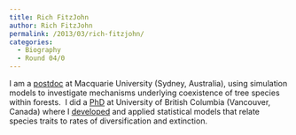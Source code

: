 ```yaml
---
title: Rich FitzJohn
author: Rich FitzJohn
permalink: /2013/03/rich-fitzjohn/
categories:
  - Biography
  - Round 04/0
---
```

I am a [postdoc][1] at Macquarie University (Sydney, Australia), using simulation models to investigate mechanisms underlying coexistence of tree species within forests.  I did a [PhD][2] at University of British Columbia (Vancouver, Canada) where I [developed][3] and applied statistical models that relate species traits to rates of diversification and extinction.

 [1]: http://www.bio.mq.edu.au/ecology
 [2]: http://www.zoology.ubc.ca/~fitzjohn
 [3]: http://www.zoology.ubc.ca/prog/diversitree
